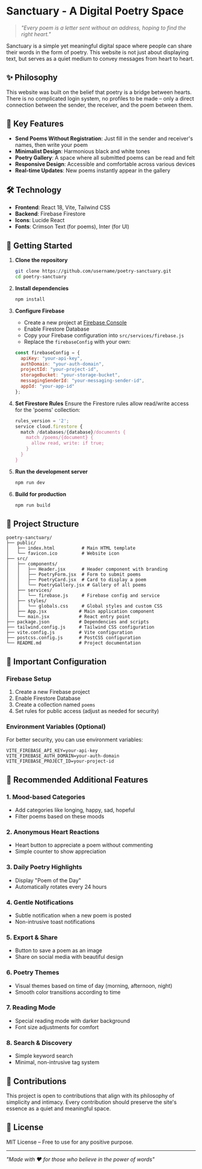 # Sanctuary - A Digital Poetry Space

> *"Every poem is a letter sent without an address, hoping to find the right heart."*

Sanctuary is a simple yet meaningful digital space where people can share their words in the form of poetry. This website is not just about displaying text, but serves as a quiet medium to convey messages from heart to heart.

## ✨ Philosophy

This website was built on the belief that poetry is a bridge between hearts. There is no complicated login system, no profiles to be made – only a direct connection between the sender, the receiver, and the poem between them.

## 🎨 Key Features

- **Send Poems Without Registration**: Just fill in the sender and receiver's names, then write your poem
- **Minimalist Design**: Harmonious black and white tones
- **Poetry Gallery**: A space where all submitted poems can be read and felt
- **Responsive Design**: Accessible and comfortable across various devices
- **Real-time Updates**: New poems instantly appear in the gallery

## 🛠 Technology

- **Frontend**: React 18, Vite, Tailwind CSS
- **Backend**: Firebase Firestore
- **Icons**: Lucide React
- **Fonts**: Crimson Text (for poems), Inter (for UI)

## 🚀 Getting Started

1. **Clone the repository**
   ```bash
   git clone https://github.com/username/poetry-sanctuary.git
   cd poetry-sanctuary
   ```

2. **Install dependencies**
   ```bash
   npm install
   ```

3. **Configure Firebase**
   - Create a new project at [Firebase Console](https://console.firebase.google.com)
   - Enable Firestore Database
   - Copy your Firebase configuration into `src/services/firebase.js`
   - Replace the `firebaseConfig` with your own:
   ```javascript
   const firebaseConfig = {
     apiKey: "your-api-key",
     authDomain: "your-auth-domain",
     projectId: "your-project-id",
     storageBucket: "your-storage-bucket",
     messagingSenderId: "your-messaging-sender-id",
     appId: "your-app-id"
   };
   ```

4. **Set Firestore Rules**
   Ensure the Firestore rules allow read/write access for the 'poems' collection:
   ```javascript
   rules_version = '2';
   service cloud.firestore {
     match /databases/{database}/documents {
       match /poems/{document} {
         allow read, write: if true;
       }
     }
   }
   ```

5. **Run the development server**
   ```bash
   npm run dev
   ```

6. **Build for production**
   ```bash
   npm run build
   ```

## 📁 Project Structure

```
poetry-sanctuary/
├── public/
│   ├── index.html          # Main HTML template
│   └── favicon.ico         # Website icon
├── src/
│   ├── components/
│   │   ├── Header.jsx      # Header component with branding
│   │   ├── PoetryForm.jsx  # Form to submit poems
│   │   ├── PoetryCard.jsx  # Card to display a poem
│   │   └── PoetryGallery.jsx # Gallery of all poems
│   ├── services/
│   │   └── firebase.js     # Firebase config and service
│   ├── styles/
│   │   └── globals.css     # Global styles and custom CSS
│   ├── App.jsx            # Main application component
│   └── main.jsx           # React entry point
├── package.json           # Dependencies and scripts
├── tailwind.config.js     # Tailwind CSS configuration
├── vite.config.js         # Vite configuration
├── postcss.config.js      # PostCSS configuration
└── README.md              # Project documentation
```

## 🎯 Important Configuration

### Firebase Setup
1. Create a new Firebase project
2. Enable Firestore Database
3. Create a collection named `poems`
4. Set rules for public access (adjust as needed for security)

### Environment Variables (Optional)
For better security, you can use environment variables:
```env
VITE_FIREBASE_API_KEY=your-api-key
VITE_FIREBASE_AUTH_DOMAIN=your-auth-domain
VITE_FIREBASE_PROJECT_ID=your-project-id
```

## 🌟 Recommended Additional Features

### 1. **Mood-based Categories**
- Add categories like longing, happy, sad, hopeful
- Filter poems based on these moods

### 2. **Anonymous Heart Reactions**
- Heart button to appreciate a poem without commenting
- Simple counter to show appreciation

### 3. **Daily Poetry Highlights**
- Display "Poem of the Day"
- Automatically rotates every 24 hours

### 4. **Gentle Notifications**
- Subtle notification when a new poem is posted
- Non-intrusive toast notifications

### 5. **Export & Share**
- Button to save a poem as an image
- Share on social media with beautiful design

### 6. **Poetry Themes**
- Visual themes based on time of day (morning, afternoon, night)
- Smooth color transitions according to time

### 7. **Reading Mode**
- Special reading mode with darker background
- Font size adjustments for comfort

### 8. **Search & Discovery**
- Simple keyword search
- Minimal, non-intrusive tag system

## 💝 Contributions

This project is open to contributions that align with its philosophy of simplicity and intimacy. Every contribution should preserve the site's essence as a quiet and meaningful space.

## 📜 License

MIT License – Free to use for any positive purpose.

---

*"Made with ♥ for those who believe in the power of words"*
